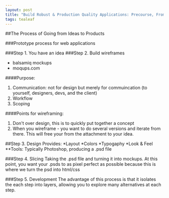 ```yaml
---
layout: post
title: "Build Robust & Production Quality Applications: Precourse, From Ideas to Products"
tags: tealeaf
---
```


##The Process of Going from Ideas to Products

###Prototype process for web applications

###Step 1. You have an idea
###Step 2. Build wireframes
* balsamiq mockups
* moqups.com

####Purpose:
1. Communication: not for design but merely for commuincation (to yourself, designers, devs, and the client)
2. Workflow
3. Scoping


####Points for wireframing:
1. Don't over design, this is to quickly put together a concept
2. When you wireframe - you want to do several versions and iterate from there. This will free your from the attachment to your idea.

##Step 3. Design
Provides:
*Layout
*Colors
*Typogaphy
*Look & Feel
**Tools: Typically Photoshop, producing a .psd file

###Step 4. Slicing
Taking the .psd file and turning it into mockups. At this point, you want your .psds to as pixel perfect as possible because this is where we turn the psd into html/css

###Step 5. Development
The advantage of this process is that it isolates the each step into layers, allowing you to explore many alternatives at each step.
